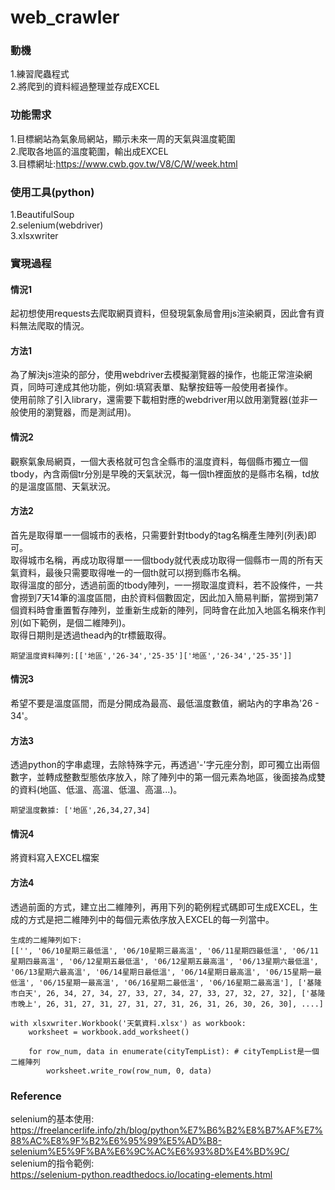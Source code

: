 # web_crawler

### 動機
1.練習爬蟲程式<br>
2.將爬到的資料經過整理並存成EXCEL<br>

### 功能需求
1.目標網站為氣象局網站，顯示未來一周的天氣與溫度範圍<br>
2.爬取各地區的溫度範圍，輸出成EXCEL<br>
3.目標網址:https://www.cwb.gov.tw/V8/C/W/week.html <br>

### 使用工具(python)
1.BeautifulSoup<br>
2.selenium(webdriver)<br>
3.xlsxwriter<br>

### 實現過程

#### 情況1
起初想使用requests去爬取網頁資料，但發現氣象局會用js渲染網頁，因此會有資料無法爬取的情況。
#### 方法1
為了解決js渲染的部分，使用webdriver去模擬瀏覽器的操作，也能正常渲染網頁，同時可達成其他功能，例如:填寫表單、點擊按鈕等一般使用者操作。<br>
使用前除了引入library，還需要下載相對應的webdriver用以啟用瀏覽器(並非一般使用的瀏覽器，而是測試用)。<br>

#### 情況2
觀察氣象局網頁，一個大表格就可包含全縣市的溫度資料，每個縣市獨立一個tbody，內含兩個tr分別是早晚的天氣狀況，每一個th裡面放的是縣市名稱，td放的是溫度區間、天氣狀況。

#### 方法2
首先是取得單一一個城市的表格，只需要針對tbody的tag名稱產生陣列(列表)即可。<br>
取得城市名稱，再成功取得單一一個tbody就代表成功取得一個縣市一周的所有天氣資料，最後只需要取得唯一的一個th就可以撈到縣市名稱。<br>
取得溫度的部分，透過前面的tbody陣列，一一撈取溫度資料，若不設條件，一共會撈到7天14筆的溫度區間，由於資料個數固定，因此加入簡易判斷，當撈到第7個資料時會重置暫存陣列，並重新生成新的陣列，同時會在此加入地區名稱來作判別(如下範例，是個二維陣列)。<br>
取得日期則是透過thead內的tr標籤取得。

```
期望溫度資料陣列:[['地區','26-34','25-35']['地區','26-34','25-35']]
```
#### 情況3
希望不要是溫度區間，而是分開成為最高、最低溫度數值，網站內的字串為'26 - 34'。

#### 方法3
透過python的字串處理，去除特殊字元，再透過'-'字元座分割，即可獨立出兩個數字，並轉成整數型態依序放入，除了陣列中的第一個元素為地區，後面接為成雙的資料(地區、低溫、高溫、低溫、高溫...)。

```
期望溫度數據: ['地區',26,34,27,34]
```

#### 情況4
將資料寫入EXCEL檔案

#### 方法4
透過前面的方式，建立出二維陣列，再用下列的範例程式碼即可生成EXCEL，生成的方式是把二維陣列中的每個元素依序放入EXCEL的每一列當中。
```
生成的二維陣列如下:
[['', '06/10星期三最低溫', '06/10星期三最高溫', '06/11星期四最低溫', '06/11星期四最高溫', '06/12星期五最低溫', '06/12星期五最高溫', '06/13星期六最低溫', '06/13星期六最高溫', '06/14星期日最低溫', '06/14星期日最高溫', '06/15星期一最低溫', '06/15星期一最高溫', '06/16星期二最低溫', '06/16星期二最高溫'], ['基隆市白天', 26, 34, 27, 34, 27, 33, 27, 34, 27, 33, 27, 32, 27, 32], ['基隆市晚上', 26, 31, 27, 31, 27, 31, 27, 31, 26, 31, 26, 30, 26, 30], ....]
```
```
with xlsxwriter.Workbook('天氣資料.xlsx') as workbook:
    worksheet = workbook.add_worksheet()

    for row_num, data in enumerate(cityTempList): # cityTempList是一個二維陣列
        worksheet.write_row(row_num, 0, data)
```

### Reference
selenium的基本使用:<br>
https://freelancerlife.info/zh/blog/python%E7%B6%B2%E8%B7%AF%E7%88%AC%E8%9F%B2%E6%95%99%E5%AD%B8-selenium%E5%9F%BA%E6%9C%AC%E6%93%8D%E4%BD%9C/ <br>
selenium的指令範例:<br>
https://selenium-python.readthedocs.io/locating-elements.html

